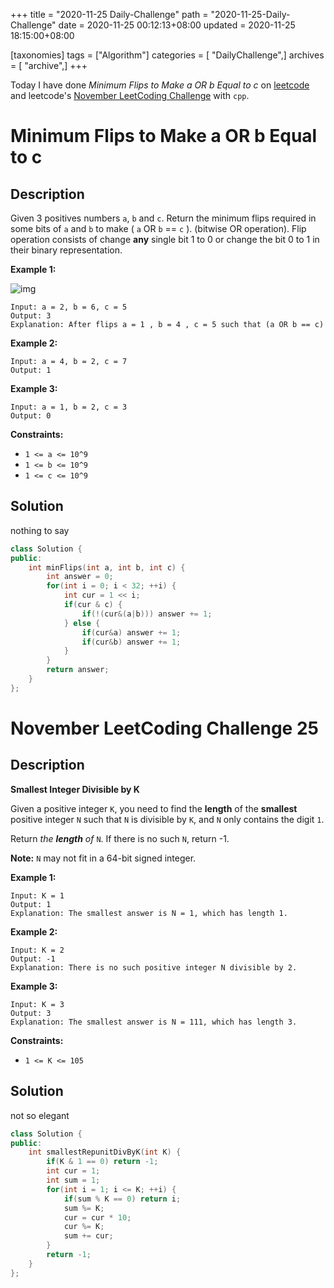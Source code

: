 +++
title = "2020-11-25 Daily-Challenge"
path = "2020-11-25-Daily-Challenge"
date = 2020-11-25 00:12:13+08:00
updated = 2020-11-25 18:15:00+08:00

[taxonomies]
tags = ["Algorithm"]
categories = [ "DailyChallenge",]
archives = [ "archive",]
+++

Today I have done *Minimum Flips to Make a OR b Equal to c* on [leetcode](https://leetcode.com/problems/minimum-flips-to-make-a-or-b-equal-to-c/) and leetcode's [November LeetCoding Challenge](https://leetcode.com/explore/challenge/card/november-leetcoding-challenge/567/week-4-november-22nd-november-28th/3543/) with `cpp`.

<!-- more -->

# Minimum Flips to Make a OR b Equal to c

## Description

Given 3 positives numbers `a`, `b` and `c`. Return the minimum flips required in some bits of `a` and `b` to make ( `a` OR `b` == `c` ). (bitwise OR operation).
Flip operation consists of change **any** single bit 1 to 0 or change the bit 0 to 1 in their binary representation.

**Example 1:**

![img](https://assets.leetcode.com/uploads/2020/01/06/sample_3_1676.png)

```
Input: a = 2, b = 6, c = 5
Output: 3
Explanation: After flips a = 1 , b = 4 , c = 5 such that (a OR b == c)
```

**Example 2:**

```
Input: a = 4, b = 2, c = 7
Output: 1
```

**Example 3:**

```
Input: a = 1, b = 2, c = 3
Output: 0
```

**Constraints:**

- `1 <= a <= 10^9`
- `1 <= b <= 10^9`
- `1 <= c <= 10^9`

## Solution

nothing to say

``` cpp
class Solution {
public:
    int minFlips(int a, int b, int c) {
        int answer = 0;
        for(int i = 0; i < 32; ++i) {
            int cur = 1 << i;
            if(cur & c) {
                if(!(cur&(a|b))) answer += 1;
            } else {
                if(cur&a) answer += 1;
                if(cur&b) answer += 1;
            }
        }
        return answer;
    }
};
```

# November LeetCoding Challenge 25

## Description

**Smallest Integer Divisible by K**

Given a positive integer `K`, you need to find the **length** of the **smallest** positive integer `N` such that `N` is divisible by `K`, and `N` only contains the digit `1`.

Return *the **length** of* `N`. If there is no such `N`, return -1.

**Note:** `N` may not fit in a 64-bit signed integer.

**Example 1:**

```
Input: K = 1
Output: 1
Explanation: The smallest answer is N = 1, which has length 1.
```

**Example 2:**

```
Input: K = 2
Output: -1
Explanation: There is no such positive integer N divisible by 2.
```

**Example 3:**

```
Input: K = 3
Output: 3
Explanation: The smallest answer is N = 111, which has length 3.
```

**Constraints:**

- `1 <= K <= 105`

## Solution

not so elegant

``` cpp
class Solution {
public:
    int smallestRepunitDivByK(int K) {
        if(K & 1 == 0) return -1;
        int cur = 1;
        int sum = 1;
        for(int i = 1; i <= K; ++i) {
            if(sum % K == 0) return i;
            sum %= K;
            cur = cur * 10;
            cur %= K;
            sum += cur;
        }
        return -1;
    }
};
```